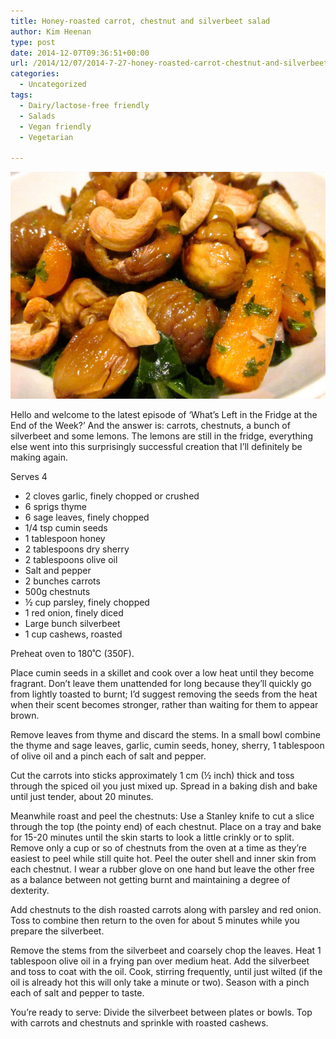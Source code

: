 ```yaml
---
title: Honey-roasted carrot, chestnut and silverbeet salad
author: Kim Heenan
type: post
date: 2014-12-07T09:36:51+00:00
url: /2014/12/07/2014-7-27-honey-roasted-carrot-chestnut-and-silverbeet-salad/
categories:
  - Uncategorized
tags:
  - Dairy/lactose-free friendly
  - Salads
  - Vegan friendly
  - Vegetarian

---
```


![](carrot-chestnut-silverbeet-salad.jpg)

Hello and welcome to the latest episode of ‘What’s Left in the Fridge at the End of the Week?’ And the answer is: carrots, chestnuts, a bunch of silverbeet and some lemons. The lemons are still in the fridge, everything else went into this surprisingly successful creation that I’ll definitely be making again.

<!--more-->

Serves 4

  * 2 cloves garlic, finely chopped or crushed
  * 6 sprigs thyme
  * 6 sage leaves, finely chopped
  * 1/4 tsp cumin seeds
  * 1 tablespoon honey
  * 2 tablespoons dry sherry
  * 2 tablespoons olive oil
  * Salt and pepper
  * 2 bunches carrots
  * 500g chestnuts
  * ½ cup parsley, finely chopped
  * 1 red onion, finely diced
  * Large bunch silverbeet
  * 1 cup cashews, roasted

Preheat oven to 180˚C (350F).

Place cumin seeds in a skillet and cook over a low heat until they become fragrant. Don’t leave them unattended for long because they’ll quickly go from lightly toasted to burnt; I’d suggest removing the seeds from the heat when their scent becomes stronger, rather than waiting for them to appear brown.

Remove leaves from thyme and discard the stems. In a small bowl combine the thyme and sage leaves, garlic, cumin seeds, honey, sherry, 1 tablespoon of olive oil and a pinch each of salt and pepper.

Cut the carrots into sticks approximately 1 cm (½  inch) thick and toss through the spiced oil you just mixed up. Spread in a baking dish and bake until just tender, about 20 minutes.

Meanwhile roast and peel the chestnuts: Use a Stanley knife to cut a slice through the top (the pointy end) of each chestnut. Place on a tray and bake for 15-20 minutes until the skin starts to look a little crinkly or to split. Remove only a cup or so of chestnuts from the oven at a time as they’re easiest to peel while still quite hot. Peel the outer shell and inner skin from each chestnut. I wear a rubber glove on one hand but leave the other free as a balance between not getting burnt and maintaining a degree of dexterity.

Add chestnuts to the dish roasted carrots along with parsley and red onion. Toss to combine then return to the oven for about 5 minutes while you prepare the silverbeet.

Remove the stems from the silverbeet and coarsely chop the leaves. Heat 1 tablespoon olive oil in a frying pan over medium heat. Add the silverbeet and toss to coat with the oil. Cook, stirring frequently, until just wilted (if the oil is already hot this will only take a minute or two). Season with a pinch each of salt and pepper to taste.

You’re ready to serve: Divide the silverbeet between plates or bowls. Top with carrots and chestnuts and sprinkle with roasted cashews.

